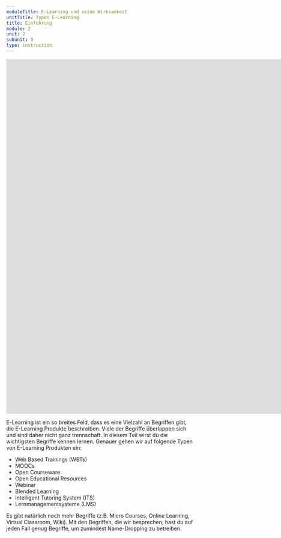 ```yaml
---
moduleTitle: E-Learning und seine Wirksamkeit
unitTitle: Typen E-Learning
title: Einführung
module: 2
unit: 2
subunit: 0
type: instruction
---
```


<iframe width="1922" height="945" src="https://www.youtube.com/embed/htFKeaszCUM" frameborder="0" allow="accelerometer; autoplay; encrypted-media; gyroscope; picture-in-picture" allowfullscreen></iframe>

E-Learning ist ein so breites Feld, dass es eine Vielzahl an Begriffen gibt, die E-Learning Produkte beschreiben. Viele der Begriffe überlappen sich und sind daher nicht ganz trennschaft. In diesem Teil wirst du die wichtigsten Begriffe kennen lernen. Genauer gehen wir auf folgende Typen von E-Learning Produkten ein:

* Web Based Trainings (WBTs)
* MOOCs
* Open Courseware
* Open Educational Resources
* Webinar
* Blended Learning
* Intelligent Tutoring System (ITS)
* Lernmanagementsysteme (LMS)

Es gibt natürlich noch mehr Begriffe (z.B. Micro Courses, Online Learning, Virtual Classroom, Wiki). Mit den Begriffen, die wir besprechen, hast du auf jeden Fall genug Begriffe, um zumindest Name-Dropping zu betreiben. 